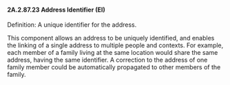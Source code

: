 #### 2A.2.87.23 Address Identifier (EI)

Definition: A unique identifier for the address.

This component allows an address to be uniquely identified, and enables the linking of a single address to multiple people and contexts. For example, each member of a family living at the same location would share the same address, having the same identifier. A correction to the address of one family member could be automatically propagated to other members of the family.
